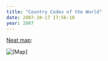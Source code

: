 ```yaml
---
title: "Country Codes of the World"
date: 2007-10-17 17:56:10
year: 2007
---
```

<a href="http://www.bytelevel.com/map/ccTLD.html">Neat map</a>:

<img alt="[Map]" src="{{'/files/2007/country-codes.jpg' | relative_url}}" class="centered">
